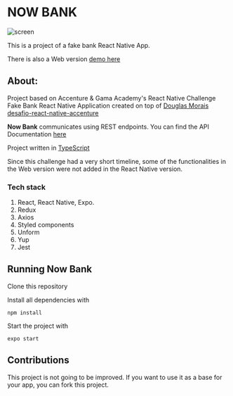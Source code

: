 # NOW BANK


![screen](./screen.png)

This is a project of a fake bank React Native App.

There is also a Web version [demo here](404-bank.vercel.app)

## About:

Project based on Accenture & Gama Academy's React Native Challenge
Fake Bank React Native Application created on top of [Douglas Morais desafio-react-native-accenture](https://github.com/mrdouglasmorais/desafio-react-native-accenture)

**Now Bank** communicates using REST endpoints. You can find the API Documentation [here](https://accenture-java-desafio.herokuapp.com/swagger-ui.html#/)

Project written in [TypeScript](https://www.typescriptlang.org/)

Since this challenge had a very short timeline, some of the functionalities in the Web version were not added in the React Native version.

### Tech stack

 1. React, React Native, Expo.
 2. Redux
 3. Axios
 4. Styled components
 5. Unform
 6. Yup
 7. Jest

## Running Now Bank

Clone this repository

Install all dependencies with

`npm install`

Start the project with

`expo start`


## Contributions
This project is not going to be improved. If you want to use it as a base for your app, you can fork this project.


